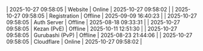 | 2025-10-27 09:58:05 | Website | Online | 2025-10-27 09:58:02 |
| 2025-10-27 09:58:05 | Registration | Offline | 2025-09-09 16:40:23 |
| 2025-10-27 09:58:05 | Auth Server | Offline | 2025-08-18 09:33:31 |
| 2025-10-27 09:58:05 | Kezan (PvE) | Offline | 2025-10-11 12:51:30 |
| 2025-10-27 09:58:05 | Gurubashi (PvP) | Offline | 2025-08-23 21:44:06 |
| 2025-10-27 09:58:05 | Cloudflare | Online | 2025-10-27 09:58:02 |
